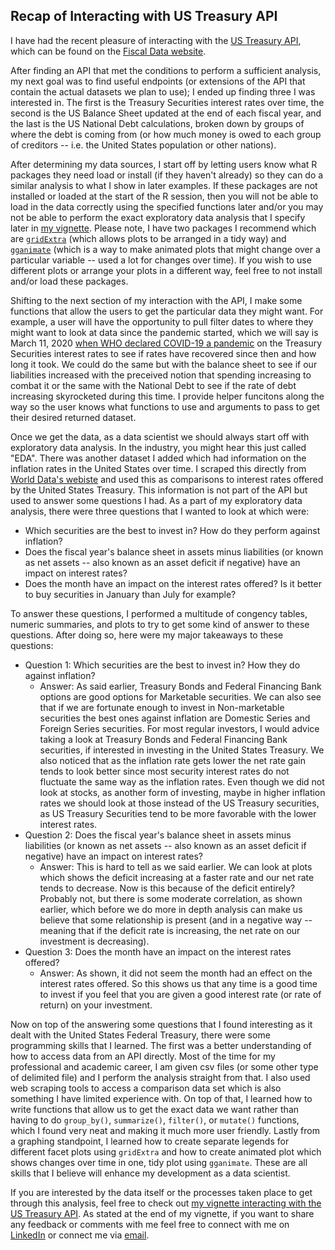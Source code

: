 ## Recap of Interacting with US Treasury API

I have had the recent pleasure of interacting with the [US Treasury API](https://fiscaldata.treasury.gov/api-documentation/), which can be found on the [Fiscal Data website](https://fiscaldata.treasury.gov/). 

After finding an API that met the conditions to perform a sufficient analysis, my next goal was to find useful endpoints (or extensions of the API that contain the actual datasets we plan to use); I ended up finding three I was interested in. The first is the Treasury Securities interest rates over time, the second is the US Balance Sheet updated at the end of each fiscal year, and the last is the US National Debt calculations, broken down by groups of where the debt is coming from (or how much money is owed to each group of creditors -- i.e. the United States population or other nations). 

After determining my data sources, I start off by letting users know what R packages they need load or install (if they haven't already) so they can do a similar analysis to what I show in later examples. If these packages are not installed or loaded at the start of the R session, then you will not be able to load in the data correctly using the specified functions later and/or you may not be able to perform the exact exploratory data analysis that I specify later in [my vignette](https://ericwarren9.github.io/ST-558-Project-2/). Please note, I have two packages I recommend which are [`gridExtra`](https://cran.r-project.org/web/packages/gridExtra/gridExtra.pdf) (which allows plots to be arranged in a tidy way) and [`gganimate`](https://gganimate.com/) (which is a way to make animated plots that might change over a particular variable -- used a lot for changes over time). If you wish to use different plots or arrange your plots in a different way, feel free to not install and/or load these packages. 

Shifting to the next section of my interaction with the API, I make some functions that allow the users to get the particular data they might want. For example, a user will have the opportunity to pull filter dates to where they might want to look at data since the pandemic started, which we will say is March 11, 2020 [when WHO declared COVID-19 a pandemic](https://www.nm.org/healthbeat/medical-advances/new-therapies-and-drug-trials/covid-19-pandemic-timeline#:~:text=Though%20initially%20discovered%20in%20Wuhan,nation%20of%20the%20outbreak%20abroad.) on the Treasury Securities interest rates to see if rates have recovered since then and how long it took. We could do the same but with the balance sheet to see if our liabilities increased with the preceived notion that spending increasing to combat it or the same with the National Debt to see if the rate of debt increasing skyrocketed during this time. I provide helper funcitons along the way so the user knows what functions to use and arguments to pass to get their desired returned dataset. 

Once we get the data, as a data scientist we should always start off with exploratory data analysis. In the industry, you might hear this just called "EDA". There was another dataset I added which had information on the inflation rates in the United States over time. I scraped this directly from [World Data's webiste](https://www.worlddata.info/america/usa/inflation-rates.php) and used this as comparisons to interest rates offered by the United States Treasury. This information is not part of the API but used to answer some questions I had. As a part of my exploratory data analysis, there were three questions that I wanted to look at which were:

- Which securities are the best to invest in? How do they perform against inflation?
- Does the fiscal year's balance sheet in assets minus liabilities (or known as net assets -- also known as an asset deficit if negative) have an impact on interest rates?
- Does the month have an impact on the interest rates offered? Is it better to buy securities in January than July for example?

To answer these questions, I performed a multitude of congency tables, numeric summaries, and plots to try to get some kind of answer to these questions. After doing so, here were my major takeaways to these questions:

- Question 1: Which securities are the best to invest in? How they do against inflation?
  - Answer: As said earlier, Treasury Bonds and Federal Financing Bank options are good options for Marketable securities. We can also see that if we are fortunate enough to invest in Non-marketable securities the best ones against inflation are Domestic Series and Foreign Series securities. For most regular investors, I would advice taking a look at Treasury Bonds and Federal Financing Bank securities, if interested in investing in the United States Treasury. We also noticed that as the inflation rate gets lower the net rate gain tends to look better since most security interest rates do not fluctuate the same way as the inflation rates. Even though we did not look at stocks, as another form of investing, maybe in higher inflation rates we should look at those instead of the US Treasury securities, as US Treasury Securities tend to be more favorable with the lower interest rates.
- Question 2: Does the fiscal year's balance sheet in assets minus liabilities (or known as net assets -- also known as an asset deficit if negative) have an impact on interest rates?
  - Answer: This is hard to tell as we said earlier. We can look at plots which shows the deficit increasing at a faster rate and our net rate tends to decrease. Now is this because of the deficit entirely? Probably not, but there is some moderate correlation, as shown earlier, which before we do more in depth analysis can make us believe that some relationship is present (and in a negative way -- meaning that if the deficit rate is increasing, the net rate on our investment is decreasing). 
- Question 3: Does the month have an impact on the interest rates offered?
  - Answer: As shown, it did not seem the month had an effect on the interest rates offered. So this shows us that any time is a good time to invest if you feel that you are given a good interest rate (or rate of return) on your investment.
 
Now on top of the answering some questions that I found interesting as it dealt with the United States Federal Treasury, there were some programming skills that I learned. The first was a better understanding of how to access data from an API directly. Most of the time for my professional and academic career, I am given csv files (or some other type of delimited file) and I perform the analysis straight from that. I also used web scraping tools to access a comparison data set which is also something I have limited experience with. On top of that, I learned how to write functions that allow us to get the exact data we want rather than having to do `group_by()`, `summarize()`, `filter()`, or `mutate()` functions, which I found very neat and making it much more user friendly. Lastly from a graphing standpoint, I learned how to create separate legends for different facet plots using `gridExtra` and how to create animated plot which shows changes over time in one, tidy plot using `gganimate`. These are all skills that I believe will enhance my development as a data scientist.

If you are interested by the data itself or the processes taken place to get through this analysis, feel free to check out [my vignette interacting with the US Treasury API](https://ericwarren9.github.io/ST-558-Project-2/). As stated at the end of my vignette, if you want to share any feedback or comments with me feel free to connect with me on [LinkedIn](https://www.linkedin.com/in/eric-warren-960037203/) or connect me via [email](mailto:ericwarren09@yahoo.com).
